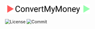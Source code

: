 <img src=".github/logo.svg" width="280px">

![License](https://img.shields.io/github/license/ericneves/convertMyMoney-01?color=red&logo=appveyor&logoColor=red&style=flat-square)
![Commit](https://img.shields.io/github/last-commit/ericneves/convertMyMoney-01?color=success&logo=appveyor&logoColor=success&style=flat-square)